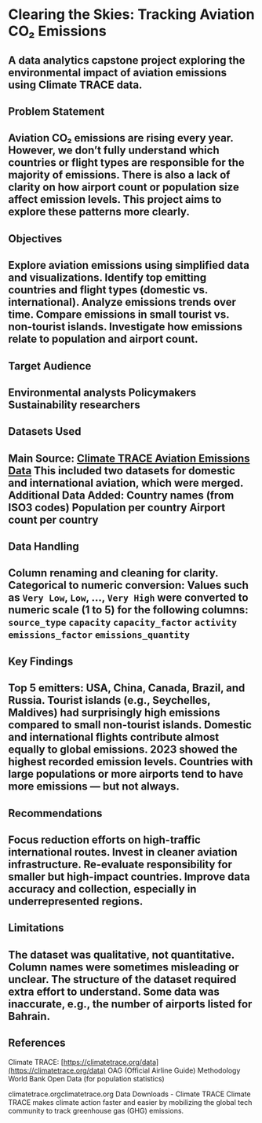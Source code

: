 #  Clearing the Skies: Tracking Aviation CO₂ Emissions
A data analytics capstone project exploring the environmental impact of aviation emissions using Climate TRACE data.
---
##  Problem Statement
Aviation CO₂ emissions are rising every year. However, we don’t fully understand which countries or flight types are responsible for the majority of emissions. There is also a lack of clarity on how airport count or population size affect emission levels. This project aims to explore these patterns more clearly.
---
##  Objectives
Explore aviation emissions using simplified data and visualizations.
Identify top emitting countries and flight types (domestic vs. international).
Analyze emissions trends over time.
Compare emissions in small tourist vs. non-tourist islands.
Investigate how emissions relate to population and airport count.
---
##  Target Audience
Environmental analysts 
Policymakers 
Sustainability researchers 
---
##  Datasets Used
**Main Source:** [Climate TRACE Aviation Emissions Data](https://climatetrace.org/data) 
This included two datasets for domestic and international aviation, which were merged.
**Additional Data Added:**
Country names (from ISO3 codes)
Population per country
Airport count per country
---
##  Data Handling
**Column renaming** and cleaning for clarity.
**Categorical to numeric conversion**: 
  Values such as `Very Low`, `Low`, ..., `Very High` were converted to numeric scale (1 to 5) for the following columns:
`source_type`
`capacity`
`capacity_factor`
`activity`
`emissions_factor`
`emissions_quantity`
---
## Key Findings

**Top 5 emitters**: USA, China, Canada, Brazil, and Russia.
**Tourist islands** (e.g., Seychelles, Maldives) had surprisingly high emissions compared to small non-tourist islands.
**Domestic and international flights** contribute almost equally to global emissions.
**2023** showed the highest recorded emission levels.
Countries with large populations or more airports tend to have more emissions — but not always.
---
##  Recommendations

Focus reduction efforts on high-traffic international routes.
Invest in cleaner aviation infrastructure.
Re-evaluate responsibility for smaller but high-impact countries.
Improve data accuracy and collection, especially in underrepresented regions.
---
## Limitations
The dataset was **qualitative**, not quantitative.
Column names were sometimes **misleading or unclear**.
The structure of the dataset required extra effort to understand.
Some data was **inaccurate**, e.g., the number of airports listed for Bahrain.
---
## References
Climate TRACE: [https://climatetrace.org/data](https://climatetrace.org/data)
OAG (Official Airline Guide) Methodology 
World Bank Open Data (for population statistics)

climatetrace.orgclimatetrace.org
Data Downloads - Climate TRACE
Climate TRACE makes climate action faster and easier by mobilizing the global tech community to track greenhouse gas (GHG) emissions.
